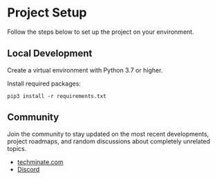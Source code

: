 # Project Setup

Follow the steps below to set up the project on your environment.

## Local Development

Create a virtual environment with Python 3.7 or higher.

Install required packages:
```
pip3 install -r requirements.txt
```

## Community

Join the community to stay updated on the most recent developments, project roadmaps, and random discussions about completely unrelated topics.

- [techminate.com](http://techminate.com/)
- [Discord](https://discord.gg/W82mvU9vaj)
